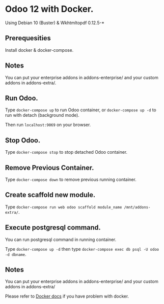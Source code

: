 # Odoo 12 with Docker.
Using Debian 10 (Buster) & Wkhtmltopdf 0.12.5-*

## Prerequesities
Install docker & docker-compose.

## Notes
You can put your enterprise addons in addons-enterprise/ and your custom addons in addons-extra/.

## Run Odoo.
Type `docker-compose up` to run Odoo container, or `docker-compose up -d` to run with detach (background mode).

Then run `localhost:9069` on your browser.

## Stop Odoo.
Type `docker-compose stop` to stop detached Odoo container.
 
## Remove Previous Container.
Type `docker-compose down` to remove previous running container.

## Create scaffold new module.
Type `docker-compose run web odoo scaffold module_name /mnt/addons-extra/`.

## Execute postgresql command.
You can run postgresql command in running container.

Type `docker-compose up -d` then type `docker-compose exec db psql -U odoo -d dbname`.

## Notes
You can put your enterprise addons in addons-enterprise/ and your custom addons in addons-extra/

Please refer to <a href="https://docs.docker.com/">Docker docs</a> if you have problem with docker.
